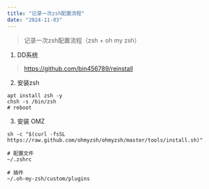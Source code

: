 ```yaml
---
title: "记录一次zsh配置流程"
date: "2024-11-03"
---
```

> 记录一次zsh配置流程（zsh + oh my zsh）

1. DD系统

> https://github.com/bin456789/reinstall

2. 安装zsh

```
apt install zsh -y
chsh -s /bin/zsh
# reboot

```

3. 安装 OMZ

```
sh -c "$(curl -fsSL https://raw.github.com/ohmyzsh/ohmyzsh/master/tools/install.sh)"

# 配置文件
~/.zshrc

# 插件
~/.oh-my-zsh/custom/plugins
```



